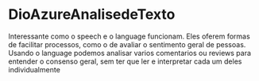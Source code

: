 # DioAzureAnalisedeTexto

Interessante como o speech e o language funcionam.
Eles oferem formas de facilitar processos, como o de avaliar o sentimento geral de pessoas. Usando o language podemos analisar varios comentarios ou reviews para entender o consenso geral, sem ter que ler e interpretar cada um deles individualmente
